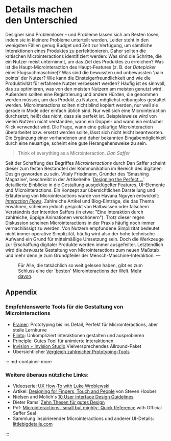 # Details machen<br> den Unterschied 

Designer sind Problemlöser – und Probleme lassen sich am Besten lösen, indem sie in kleinere Probleme unterteilt werden. Leider steht in den wenigsten Fällen genug Budget und Zeit zur Verfügung, um sämtliche Interaktionen eines Produktes zu perfektionieren. Daher sollten die kritischen Microinteractions identifiziert werden: Was sind die Schritte, die ein Nutzer meist unternimmt, um das Ziel des Produktes zu erreichen? Was ist die Haupt-Microinteraction des Haupt-Features (z. B. der _Datepicker_ einer Flugsuchmaschine)? Was sind die bewussten und unbewussten 'pain points' der Nutzer? Wie kann die Einsteigerfreundlichkeit und wie die Produktivität für erfahrene Nutzer verbessert werden?
Häufig ist es sinnvoll, das zu optimieren, was von den meisten Nutzern am meisten genutzt wird. Außerdem sollten eine Registrierung und andere Hürden, die genommen werden müssen, um das Produkt zu Nutzen, möglichst reibungslos gestaltet werden. 
Microinteractions sollten nicht blind kopiert werden, nur weil sie gerade in Mode oder einfach üblich sind. Nur weil sich eine Microinteraction durchsetzt, heißt das nicht, dass sie perfekt ist. Beispielsweise wird von vielen Nutzern nicht verstanden, wann ein Doppel- und wann ein einfacher Klick verwendet wird. 
Die Frage, wann eine geläufige Microinteraction überarbeitet bzw. ersetzt werden sollte, lässt sich nicht leicht beantworten. Die Ergänzung einer vorhandenen und daher bekannten Eingabemöglichkeit durch eine neuartige, scheint eine gute Herangehensweise zu sein.

> Think of everything as a Microinteraction.
> <cite>Dan Saffer</cite>

Seit der Schaffung des Begriffes _Microinteractions_ durch Dan Saffer scheint dieser zum festen Bestandteil der Kommunikation im Bereich des digitalen Design geworden zu sein. 
Vitaly Friedmann, Gründer des 'Smashing Magazine', beschreibt in der Artikelreihe '[Designing the Perfect ...](https://www.smashingmagazine.com/search/?q=Designing%20Perfect)' detaillierte Einblicke in die Gestaltung ausgeklügelter Features, UI-Elemente und Microinteractions.
Ein Konzept zur übersichtlichen Darstellung und Erläuterung von Microinteractions wurde von Havana Nguyen entwickelt: _[Interaction Flows](https://uxplanet.org/an-introduction-to-interaction-flows-a4f783402529)_. 
Zahlreiche Artikel und Blog-Einträge, die das Thema erwähnen, scheinen jedoch gespickt von Halbwissen oder falschem Verständnis der Intention Saffers (in etwa: "Eine Interaktion durch zahlreiche, üppige Animationen verschönern"). 
Trotz dieser regen Diskussion scheinen Microinteractions in der Praxis häufig noch immer vernachlässigt zu werden. Von Nutzern empfundene Simplizität bedeutet nicht immer operative Simplizität, häufig wird also der hohe technische Aufwand ein Grund für mittelmäßige Umsetzung sein. Doch die Werkzeuge zur Erschaffung digitaler Produkte werden immer ausgefeilter. Letztendlich wird die _bewusste_ Gestaltung von Microinteractions zum neuen Maßstab und mehr denn je zum Grundpfeiler der Mensch-Maschine-Interaktion. 
<span class="colored">&mdash;</span>

<!-- 
XXXX
Des Repertoire eines Gestalters für Benutzerschnittstellen sollte jedoch Grundlagen nicht nur einschließen, sondern auf diesen aufbauen.  -->



<div class="spacer4"></div>

<figure class="content-thin">
    <img data-src="/images/misc/volume-throw.gif">
    <figcaption>
    Für Alle, die tatsächlich so weit gelesen haben, gibt es zum Schluss eine der 'besten' Microinteractions der Welt. <a href="https://uxdesign.cc/the-worst-volume-control-ui-in-the-world-60713dc86950">Mehr davon</a>.
    </figcaption>
</figure>

<div class="spacer2"></div>

## Appendix

### Empfehlenswerte Tools für die Gestaltung von Microinteractions

- [Framer](https://framer.com/): Prototyping bis ins Detail, Perfekt für Microinteractions, aber steile Lernkurve
- [Flinto](https://www.flinto.com): Unkompliziert Interaktionen gestalten und ausprobieren
- [Principle](http://principleformac.com): Gutes Tool für animierte Interaktionen
- [Invision + Invision Studio](https://www.invisionapp.com/) Vielversprechendes Allround-Paket
- Übersichtlicher [Vergleich zahlreicher Prototyping-Tools](https://www.cooper.com/prototyping-tools)

::: md-container-more

### Weitere überaus nützliche Links:
- Videoserie: [UX How-To with Luke Wroblewski](https://www.youtube.com/playlist?list=PLg-UKERBljNy2Yem3RJkYL1V70dpzkysC)
- Artikel: [Designing for Fingers, Touch and People](https://www.uxmatters.com/mt/archives/2017/03/design-for-fingers-touch-and-people-part-1.php) von Steven Hoober
- Nielsen and Molich's [10 User Interface Design Guidelines](https://www.interaction-design.org/literature/article/user-interface-design-guidelines-10-rules-of-thumb)
- Dieter Rams’ [Zehn Thesen für gutes Design](https://www.vitsoe.com/de/ueber-vitsoe/gutes-design)
- Pdf: [Microinteractions -small but mighty- Quick Reference](http://microinteractions.com/downloads/Microinteractions_QuickRef.pdf) with Official Saffer Seal
- Sammlung inspirierender Microinteractions und anderer UI-Details: [littlebigdetails.com](http://littlebigdetails.com)

:::


<!-- Das Beispiel des Fahrkartenautomaten zeigt, dass es je Anwendungsfall sinnvoll sein kann, nur eine einzige Interaktion pro Screen bereitzustellen. In diesem Fall dient der gesamte Touchscreens als Interaktionsfläche für den [Auslöser](/trigger) auf Nutzerseite. -->
<!-- 
> You have more skin to skin contact with you smartphone than anything in your life
> Peter Smart https://youtu.be/m1zk4r6NWBc


- Von Nutzern empfundene Simplizität bedeutet nicht technische oder operative Simplizität.

 <figure class="content-thin">
  <img data-src="/images/XY/what-users-see.jpg">
  <figcaption>
    Mit dem 'blurry-eye-test' kann auf einfache Weise das Erscheinungsbild bei geringerer Aufmerksamkeit getestet werden.
    <sup><a href="https://youtu.be/Qpz5jpRnEho">Bildquelle</a></sup>
  </figcaption>
</figure>
 -->